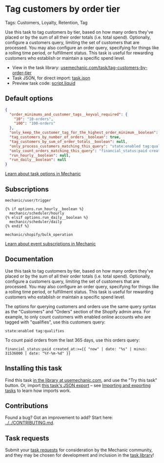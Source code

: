# Tag customers by order tier

Tags: Customers, Loyalty, Retention, Tag

Use this task to tag customers by tier, based on how many orders they've placed or by the sum of all their order totals (i.e. total spend). Optionally, configure a customers query, limiting the set of customers that are processed. You may also configure an order query, specifying for things like a rolling time period, or fulfillment status. This task is useful for rewarding customers who establish or maintain a specific spend level.

* View in the task library: [usemechanic.com/task/tag-customers-by-order-tier](https://usemechanic.com/task/tag-customers-by-order-tier)
* Task JSON, for direct import: [task.json](../../tasks/tag-customers-by-order-tier.json)
* Preview task code: [script.liquid](./script.liquid)

## Default options

```json
{
  "order_minimums_and_customer_tags__keyval_required": {
    "10": "10-orders",
    "100": "100-orders"
  },
  "only_keep_the_customer_tag_for_the_highest_order_minimum__boolean": true,
  "tag_customers_by_number_of_orders__boolean": true,
  "tag_customers_by_sum_of_order_totals__boolean": null,
  "only_process_customers_matching_this_query": "state:enabled tag:qualifies",
  "only_count_orders_matching_this_query": "financial_status:paid created_at:>={{ \"now\" | date: \"%s\" | minus: 31536000 | date: \"%Y-%m-%d\" }}",
  "run_hourly__boolean": null,
  "run_daily__boolean": null
}
```

[Learn about task options in Mechanic](https://docs.usemechanic.com/article/471-task-options)

## Subscriptions

```liquid
mechanic/user/trigger

{% if options.run_hourly__boolean %}
  mechanic/scheduler/hourly
{% elsif options.run_daily__boolean %}
  mechanic/scheduler/daily
{% endif %}

mechanic/shopify/bulk_operation
```

[Learn about event subscriptions in Mechanic](https://docs.usemechanic.com/article/408-subscriptions)

## Documentation

Use this task to tag customers by tier, based on how many orders they've placed or by the sum of all their order totals (i.e. total spend). Optionally, configure a customers query, limiting the set of customers that are processed. You may also configure an order query, specifying for things like a rolling time period, or fulfillment status. This task is useful for rewarding customers who establish or maintain a specific spend level.

The options for querying customers and orders use the same query syntax as the "Customers" and "Orders" section of the Shopify admin area. For example, to only count customers with enabled online accounts who are tagged with "qualifies", use this customers query:

```
state:enabled tag:qualifies
```

To count paid orders from the last 365 days, use this orders query:

```
financial_status:paid created_at:>={{ "now" | date: "%s" | minus: 31536000 | date: "%Y-%m-%d" }}
```

## Installing this task

Find this task [in the library at usemechanic.com](https://usemechanic.com/task/tag-customers-by-order-tier), and use the "Try this task" button. Or, import [this task's JSON export](../../tasks/tag-customers-by-order-tier.json) – see [Importing and exporting tasks](https://docs.usemechanic.com/article/505-importing-and-exporting-tasks) to learn how imports work.

## Contributions

Found a bug? Got an improvement to add? Start here: [../../CONTRIBUTING.md](../../CONTRIBUTING.md).

## Task requests

Submit your [task requests](https://mechanic.canny.io/task-requests) for consideration by the Mechanic community, and they may be chosen for development and inclusion in the [task library](https://tasks.mechanic.dev/)!
